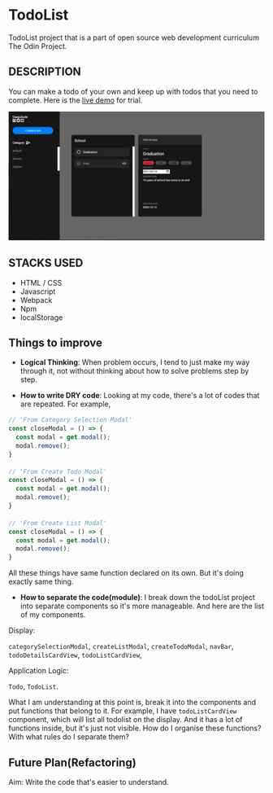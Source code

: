 # TodoList

TodoList project that is a part of open source web development curriculum The Odin Project. 

## DESCRIPTION

You can make a todo of your own and keep up with todos that you need to complete.
Here is the [live demo](https://daegudude.github.io/todoList/) for trial.

![todoList preview](./todoList.png)

## STACKS USED

- HTML / CSS
- Javascript
- Webpack
- Npm
- localStorage

## Things to improve

- **Logical Thinking**: When problem occurs, I tend to just make my way through it, not without thinking about how to solve problems step by step.

- **How to write DRY code**: Looking at my code, there's a lot of codes that are repeated. For example,

```javascript
// 'From Category Selection Modal'
const closeModal = () => {
  const modal = get.modal();
  modal.remove();
}

// 'From Create Todo Modal'
const closeModal = () => {
  const modal = get.modal();
  modal.remove();
}

// 'From Create List Modal'
const closeModal = () => {
  const modal = get.modal();
  modal.remove();
}
```

All these things have same function declared on its own. But it's doing exactly same thing.

- **How to separate the code(module)**: I break down the todoList project into separate components so it's more manageable. And here are the list of my components. 

Display:

`categorySelectionModal`, `createListModal`, `createTodoModal`, `navBar`, `todoDetailsCardView`, `todoListCardView`, 

Application Logic:

`Todo`, `TodoList`. 

What I am understanding at this point is, break it into the components and put functions that belong to it. 
For example, I have `todoListCardView` component, which will list all todolist on the display. And it has a lot of functions inside, but it's just not visible. How do I organise these functions? With what rules do I separate them?

## Future Plan(Refactoring)

Aim: Write the code that's easier to understand.






